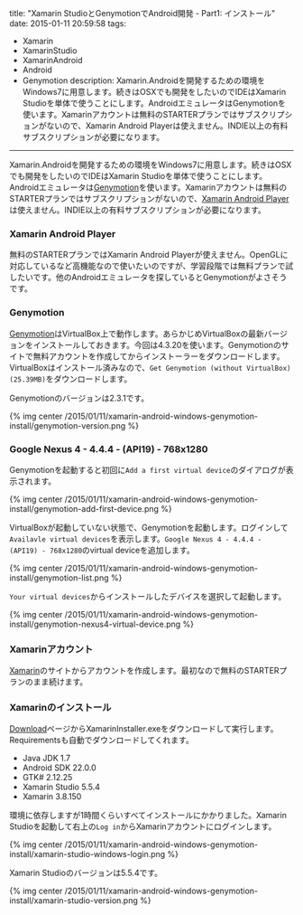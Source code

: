 title: "Xamarin StudioとGenymotionでAndroid開発 - Part1: インストール"
date: 2015-01-11 20:59:58
tags:
 - Xamarin
 - XamarinStudio
 - XamarinAndroid
 - Android
 - Genymotion
description: Xamarin.Androidを開発するための環境をWindows7に用意します。続きはOSXでも開発をしたいのでIDEはXamarin Studioを単体で使うことにします。AndroidエミュレータはGenymotionを使います。Xamarinアカウントは無料のSTARTERプランではサブスクリプションがないので、Xamarin Android Playerは使えません。INDIE以上の有料サブスクリプションが必要になります。
---

Xamarin.Androidを開発するための環境をWindows7に用意します。続きはOSXでも開発をしたいのでIDEはXamarin Studioを単体で使うことにします。Androidエミュレータは[Genymotion](https://www.genymotion.com)を使います。Xamarinアカウントは無料のSTARTERプランではサブスクリプションがないので、[Xamarin Android Player]( http://developer.xamarin.com/guides/android/getting_started/installation/android-player/)は使えません。INDIE以上の有料サブスクリプションが必要になります。

<!-- more -->

### Xamarin Android Player

無料のSTARTERプランではXamarin Android Playerが使えません。OpenGLに対応しているなど高機能なので使いたいのですが、学習段階では無料プランで試したいです。他のAndroidエミュレータを探しているとGenymotionがよさそうです。

### Genymotion

[Genymotion](https://www.genymotion.com)はVirtualBox上で動作します。あらかじめVirtualBoxの最新バージョンをインストールしておきます。今回は4.3.20を使います。Genymotionのサイトで無料アカウントを作成してからインストーラーをダウンロードします。VirtualBoxはインストール済みなので、`Get Genymotion (without VirtualBox) (25.39MB)`をダウンロードします。


Genymotionのバージョンは2.3.1です。

{% img center /2015/01/11/xamarin-android-windows-genymotion-install/genymotion-version.png %}


### Google Nexus 4 - 4.4.4 - (API19) - 768x1280

Genymotionを起動すると初回に`Add a first virtual device`のダイアログが表示されます。

{% img center /2015/01/11/xamarin-android-windows-genymotion-install/genymotion-add-first-device.png %}

VirtualBoxが起動していない状態で、Genymotionを起動します。ログインして`Availavle virtual devices`を表示します。`Google Nexus 4 - 4.4.4 - (API19) - 768x1280`のvirtual deviceを追加します。

{% img center /2015/01/11/xamarin-android-windows-genymotion-install/genymotion-list.png %}

`Your virtual devices`からインストールしたデバイスを選択して起動します。

{% img center /2015/01/11/xamarin-android-windows-genymotion-install/genymotion-nexus4-virtual-device.png %}

### Xamarinアカウント

[Xamarin](http://xamarin.com/)のサイトからアカウントを作成します。最初なので無料のSTARTERプランのまま続けます。

### Xamarinのインストール

[Download](http://xamarin.com/download)ページからXamarinInstaller.exeをダウンロードして実行します。Requirementsも自動でダウンロードしてくれます。

* Java JDK 1.7
* Android SDK 22.0.0
* GTK# 2.12.25
* Xamarin Studio 5.5.4
* Xamarin 3.8.150

環境に依存しますが1時間くらいすべてインストールにかかりました。Xamarin Studioを起動して右上の`Log in`からXamarinアカウントにログインします。

{% img center /2015/01/11/xamarin-android-windows-genymotion-install/xamarin-studio-windows-login.png %}

Xamarin Studioのバージョンは5.5.4です。

{% img center /2015/01/11/xamarin-android-windows-genymotion-install/xamarin-studio-version.png %}











